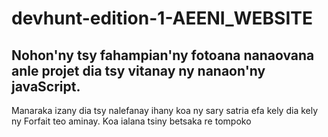 # devhunt-edition-1-AEENI_WEBSITE
## Nohon'ny tsy fahampian'ny fotoana nanaovana anle projet dia tsy vitanay ny nanaon'ny javaScript.
Manaraka izany dia tsy nalefanay ihany koa ny sary satria efa kely dia kely ny Forfait teo aminay.
Koa ialana tsiny betsaka re tompoko
